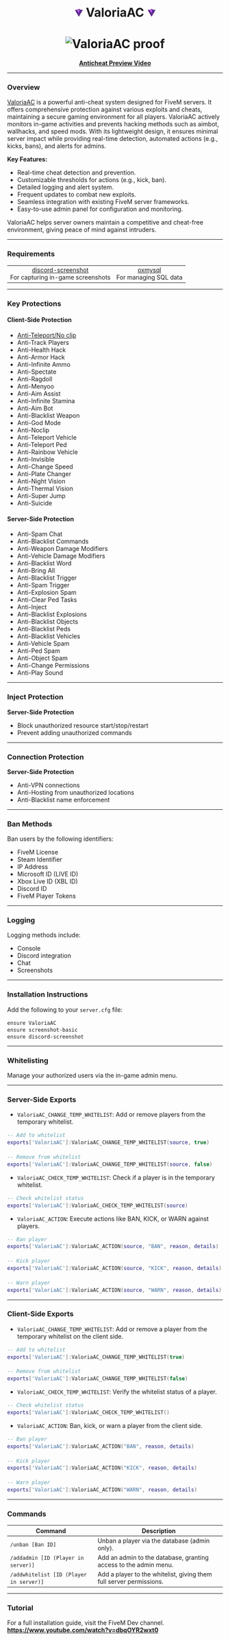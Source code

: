 
<h1 style="text-align: center;">
  <img src="https://github.com/fivemdevx/ValoriaAC/blob/main/ValoriaAC/ui/assists/logo.png" alt="ValoriaAC logo" height="20" width="20"> 
  ValoriaAC 
  <img src="https://github.com/fivemdevx/ValoriaAC/blob/main/ValoriaAC/ui/assists/logo.png" alt="ValoriaAC logo" height="20" width="20">
</h1>
<h1 style="text-align: center;">

  <img src="https://d.top4top.io/p_3209n1zqf1.png" alt="ValoriaAC proof">
</h1>

<p style="text-align: center;">
  <strong>
    <a href="https://www.youtube.com/watch?v=dbqOYR2wxt0">Anticheat Preview Video</a>
  </strong>
</p>

---

### Overview

[ValoriaAC](https://github.com/fivemdevx/ValoriaAC) is a powerful anti-cheat system designed for FiveM servers. It offers comprehensive protection against various exploits and cheats, maintaining a secure gaming environment for all players. ValoriaAC actively monitors in-game activities and prevents hacking methods such as aimbot, wallhacks, and speed mods. With its lightweight design, it ensures minimal server impact while providing real-time detection, automated actions (e.g., kicks, bans), and alerts for admins.

**Key Features:**

- Real-time cheat detection and prevention.
- Customizable thresholds for actions (e.g., kick, ban).
- Detailed logging and alert system.
- Frequent updates to combat new exploits.
- Seamless integration with existing FiveM server frameworks.
- Easy-to-use admin panel for configuration and monitoring.

ValoriaAC helps server owners maintain a competitive and cheat-free environment, giving peace of mind against intruders.

---

### Requirements

<table style="text-align: center;">
  <tr>
    <td>
      <a href="https://github.com/jaimeadf/discord-screenshot/releases">discord-screenshot</a><br>For capturing in-game screenshots
    </td>
    <td>
      <a href="https://github.com/overextended/oxmysql/releases">oxmysql</a><br>For managing SQL data
    </td>
  </tr>
</table>

---

### Key Protections

#### Client-Side Protection

- [Anti-Teleport/No clip](https://github.com/fivemdevx/ValoriaAC/blob/main/Proof.gif)
- Anti-Track Players
- Anti-Health Hack
- Anti-Armor Hack
- Anti-Infinite Ammo
- Anti-Spectate
- Anti-Ragdoll
- Anti-Menyoo
- Anti-Aim Assist
- Anti-Infinite Stamina
- Anti-Aim Bot
- Anti-Blacklist Weapon
- Anti-God Mode
- Anti-Noclip
- Anti-Teleport Vehicle
- Anti-Teleport Ped
- Anti-Rainbow Vehicle
- Anti-Invisible
- Anti-Change Speed
- Anti-Plate Changer
- Anti-Night Vision
- Anti-Thermal Vision
- Anti-Super Jump
- Anti-Suicide

#### Server-Side Protection

- Anti-Spam Chat
- Anti-Blacklist Commands
- Anti-Weapon Damage Modifiers
- Anti-Vehicle Damage Modifiers
- Anti-Blacklist Word
- Anti-Bring All
- Anti-Blacklist Trigger
- Anti-Spam Trigger
- Anti-Explosion Spam
- Anti-Clear Ped Tasks
- Anti-Inject
- Anti-Blacklist Explosions
- Anti-Blacklist Objects
- Anti-Blacklist Peds
- Anti-Blacklist Vehicles
- Anti-Vehicle Spam
- Anti-Ped Spam
- Anti-Object Spam
- Anti-Change Permissions
- Anti-Play Sound

---

### Inject Protection

**Server-Side Protection**

- Block unauthorized resource start/stop/restart
- Prevent adding unauthorized commands

---

### Connection Protection

**Server-Side Protection**

- Anti-VPN connections
- Anti-Hosting from unauthorized locations
- Anti-Blacklist name enforcement

---

### Ban Methods

Ban users by the following identifiers:

- FiveM License
- Steam Identifier
- IP Address
- Microsoft ID (LIVE ID)
- Xbox Live ID (XBL ID)
- Discord ID
- FiveM Player Tokens

---

### Logging

Logging methods include:

- Console
- Discord integration
- Chat
- Screenshots

---

### Installation Instructions

Add the following to your `server.cfg` file:

```
ensure ValoriaAC
ensure screenshot-basic
ensure discord-screenshot
```

---

### Whitelisting

Manage your authorized users via the in-game admin menu.

---

### Server-Side Exports

- `ValoriaAC_CHANGE_TEMP_WHITELIST`: Add or remove players from the temporary whitelist.

```lua
-- Add to whitelist
exports['ValoriaAC']:ValoriaAC_CHANGE_TEMP_WHITELIST(source, true)

-- Remove from whitelist
exports['ValoriaAC']:ValoriaAC_CHANGE_TEMP_WHITELIST(source, false)
```

- `ValoriaAC_CHECK_TEMP_WHITELIST`: Check if a player is in the temporary whitelist.

```lua
-- Check whitelist status
exports['ValoriaAC']:ValoriaAC_CHECK_TEMP_WHITELIST(source)
```

- `ValoriaAC_ACTION`: Execute actions like BAN, KICK, or WARN against players.

```lua
-- Ban player
exports['ValoriaAC']:ValoriaAC_ACTION(source, "BAN", reason, details)

-- Kick player
exports['ValoriaAC']:ValoriaAC_ACTION(source, "KICK", reason, details)

-- Warn player
exports['ValoriaAC']:ValoriaAC_ACTION(source, "WARN", reason, details)
```

---

### Client-Side Exports

- `ValoriaAC_CHANGE_TEMP_WHITELIST`: Add or remove a player from the temporary whitelist on the client side.

```lua
-- Add to whitelist
exports['ValoriaAC']:ValoriaAC_CHANGE_TEMP_WHITELIST(true)

-- Remove from whitelist
exports['ValoriaAC']:ValoriaAC_CHANGE_TEMP_WHITELIST(false)
```

- `ValoriaAC_CHECK_TEMP_WHITELIST`: Verify the whitelist status of a player.

```lua
-- Check whitelist status
exports['ValoriaAC']:ValoriaAC_CHECK_TEMP_WHITELIST()
```

- `ValoriaAC_ACTION`: Ban, kick, or warn a player from the client side.

```lua
-- Ban player
exports['ValoriaAC']:ValoriaAC_ACTION("BAN", reason, details)

-- Kick player
exports['ValoriaAC']:ValoriaAC_ACTION("KICK", reason, details)

-- Warn player
exports['ValoriaAC']:ValoriaAC_ACTION("WARN", reason, details)
```

---

### Commands

| Command                                 | Description                                                                                         |
| --------------------------------------- | --------------------------------------------------------------------------------------------------- |
| `/unban [Ban ID]`                       | Unban a player via the database (admin only).                                                        |
| `/addadmin [ID (Player in server)]`     | Add an admin to the database, granting access to the admin menu.                                      |
| `/addwhitelist [ID (Player in server)]` | Add a player to the whitelist, giving them full server permissions.                                   |

---

### Tutorial

For a full installation guide, visit the FiveM Dev channel. **https://www.youtube.com/watch?v=dbqOYR2wxt0**
